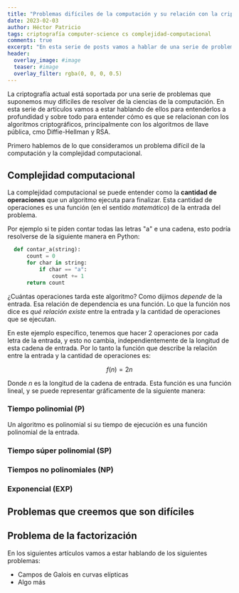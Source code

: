 ```yaml
---
title: "Problemas difíciles de la computación y su relación con la criptografía: NP-Hard"
date: 2023-02-03
author: Héctor Patricio
tags: criptografía computer-science cs complejidad-computacional
comments: true
excerpt: "En esta serie de posts vamos a hablar de una serie de problemas difíciles de la ciencia de la computación y su relación con la criptografía."
header:
  overlay_image: #image
  teaser: #image
  overlay_filter: rgba(0, 0, 0, 0.5)
---
```


La criptografía actual está soportada por una serie de problemas que suponemos muy difíciles de resolver de la ciencias de la computación. En esta serie de artículos vamos a estar hablando de ellos para entenderlos a profundidad y sobre todo para entender cómo es que se relacionan con los algoritmos criptográficos, principalmente con los algoritmos de llave pública, cmo Diffie-Hellman y RSA.

Primero hablemos de lo que consideramos un problema difícil de la computación y la complejidad computacional.

## Complejidad computacional

La complejidad computacional se puede entender como la **cantidad de operaciones** que un algoritmo ejecuta para finalizar. Esta cantidad de operaciones es una función (en el sentido _matemático_) de la entrada del problema.

Por ejemplo si te piden contar todas las letras "a" e una cadena, esto podría resolverse de la siguiente manera en Python:

```Python
  def contar_a(string):
      count = 0
      for char in string:
          if char == "a":
              count += 1
      return count
```

¿Cuántas operaciones tarda este algoritmo? Como dijimos _depende_ de la entrada. Esa relación de dependencia es una función. Lo que la función nos dice es _qué relación existe_ entre la entrada y la cantidad de operaciones que se ejecutan.

En este ejemplo específico, tenemos que hacer 2 operaciones por cada letra de la entrada, y esto no cambia, independientemente de la longitud de esta cadena de entrada. Por lo tanto la función que describe la relación entre la entrada y la cantidad de operaciones es:

$$f(n) = 2n$$

Donde $n$ es la longitud de la cadena de entrada. Esta función es una función lineal, y se puede representar gráficamente de la siguiente manera:

### Tiempo polinomial (P)

Un algoritmo es polinomial si su tiempo de ejecución es una función polinomial de la entrada.

### Tiempo súper polinomial (SP)

### Tiempos no polinomiales (NP)

### Exponencial (EXP)

## Problemas que creemos que son difíciles

## Problema de la factorización

En los siguientes artículos vamos a estar hablando de los siguientes problemas:

- Campos de Galois en curvas elípticas
- Algo más
